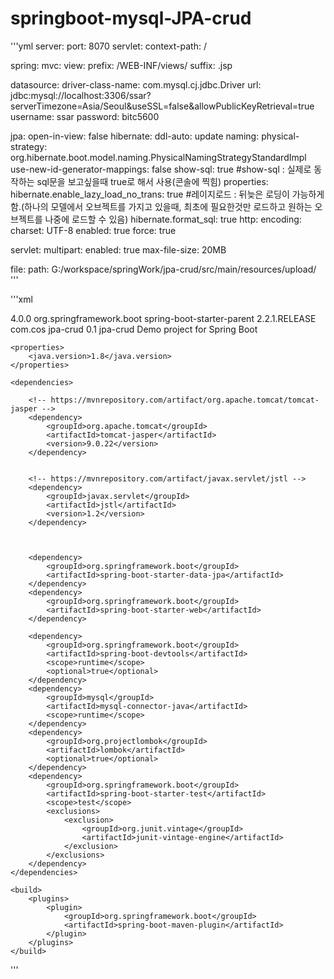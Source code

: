 # springboot-mysql-JPA-crud


'''yml
server:
  port: 8070
  servlet:
    context-path: /

spring:
  mvc:
    view:
      prefix: /WEB-INF/views/
      suffix: .jsp
      
  datasource:
    driver-class-name: com.mysql.cj.jdbc.Driver
    url: jdbc:mysql://localhost:3306/ssar?serverTimezone=Asia/Seoul&useSSL=false&allowPublicKeyRetrieval=true
    username: ssar
    password: bitc5600
    
  jpa:
    open-in-view: false
    hibernate:
      ddl-auto: update
      naming:
        physical-strategy: org.hibernate.boot.model.naming.PhysicalNamingStrategyStandardImpl
      use-new-id-generator-mappings: false
    show-sql: true
    #show-sql : 실제로 동작하는 sql문을 보고싶을때 true로 해서 사용(콘솔에 찍힘)
    properties:
      hibernate.enable_lazy_load_no_trans: true
      #레이지로드 : 뒤늦은 로딩이 가능하게 함.(하나의 모델에서 오브젝트를 가지고 있을때, 최초에 필요한것만 로드하고 원하는 오브젝트를 나중에 로드할 수 있음)
      hibernate.format_sql: true
  http:
    encoding:
      charset: UTF-8
      enabled: true
      force: true
  
  servlet:
    multipart:
      enabled: true
      max-file-size: 20MB

      
file: 
  path: G:/workspace/springWork/jpa-crud/src/main/resources/upload/
  '''
  
  
  '''xml
  <?xml version="1.0" encoding="UTF-8"?>
<project xmlns="http://maven.apache.org/POM/4.0.0"
	xmlns:xsi="http://www.w3.org/2001/XMLSchema-instance"
	xsi:schemaLocation="http://maven.apache.org/POM/4.0.0 https://maven.apache.org/xsd/maven-4.0.0.xsd">
	<modelVersion>4.0.0</modelVersion>
	<parent>
		<groupId>org.springframework.boot</groupId>
		<artifactId>spring-boot-starter-parent</artifactId>
		<version>2.2.1.RELEASE</version>
		<relativePath /> <!-- lookup parent from repository -->
	</parent>
	<groupId>com.cos</groupId>
	<artifactId>jpa-crud</artifactId>
	<version>0.1</version>
	<name>jpa-crud</name>
	<description>Demo project for Spring Boot</description>

	<properties>
		<java.version>1.8</java.version>
	</properties>

	<dependencies>

		<!-- https://mvnrepository.com/artifact/org.apache.tomcat/tomcat-jasper -->
		<dependency>
			<groupId>org.apache.tomcat</groupId>
			<artifactId>tomcat-jasper</artifactId>
			<version>9.0.22</version>
		</dependency>


		<!-- https://mvnrepository.com/artifact/javax.servlet/jstl -->
		<dependency>
			<groupId>javax.servlet</groupId>
			<artifactId>jstl</artifactId>
			<version>1.2</version>
		</dependency>



		<dependency>
			<groupId>org.springframework.boot</groupId>
			<artifactId>spring-boot-starter-data-jpa</artifactId>
		</dependency>
		<dependency>
			<groupId>org.springframework.boot</groupId>
			<artifactId>spring-boot-starter-web</artifactId>
		</dependency>

		<dependency>
			<groupId>org.springframework.boot</groupId>
			<artifactId>spring-boot-devtools</artifactId>
			<scope>runtime</scope>
			<optional>true</optional>
		</dependency>
		<dependency>
			<groupId>mysql</groupId>
			<artifactId>mysql-connector-java</artifactId>
			<scope>runtime</scope>
		</dependency>
		<dependency>
			<groupId>org.projectlombok</groupId>
			<artifactId>lombok</artifactId>
			<optional>true</optional>
		</dependency>
		<dependency>
			<groupId>org.springframework.boot</groupId>
			<artifactId>spring-boot-starter-test</artifactId>
			<scope>test</scope>
			<exclusions>
				<exclusion>
					<groupId>org.junit.vintage</groupId>
					<artifactId>junit-vintage-engine</artifactId>
				</exclusion>
			</exclusions>
		</dependency>
	</dependencies>

	<build>
		<plugins>
			<plugin>
				<groupId>org.springframework.boot</groupId>
				<artifactId>spring-boot-maven-plugin</artifactId>
			</plugin>
		</plugins>
	</build>

</project>
'''
